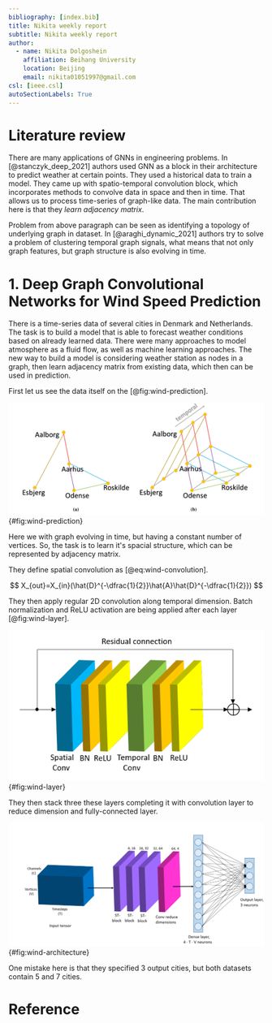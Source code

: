```yaml
---
bibliography: [index.bib]
title: Nikita weekly report
subtitle: Nikita weekly report
author:
  - name: Nikita Dolgoshein
    affiliation: Beihang University
    location: Beijing
    email: nikita01051997@gmail.com
csl: [ieee.csl]
autoSectionLabels: True
---
```


# Literature review

There are many applications of GNNs in engineering problems. In [@stanczyk_deep_2021] authors used GNN as a block in their architecture to predict weather at certain points. They used a historical data to train a model. They came up with spatio-temporal convolution block, which incorporates methods to convolve data in space and then in time. That allows us to process time-series of graph-like data. The main contribution here is that they *learn adjacency matrix*.

Problem from above paragraph can be seen as identifying a topology of underlying graph in dataset. In [@araghi_dynamic_2021] authors try to solve a problem of clustering temporal graph signals, what means that not only graph features, but graph structure is also evolving in time.

# 1. Deep Graph Convolutional Networks for Wind Speed Prediction

There is a time-series data of several cities in Denmark and Netherlands. The task is to build a model that is able to forecast weather conditions based on already learned data. There were many approaches to model atmosphere as a fluid flow, as well as machine learning approaches. The new way to build a model is considering weather station as nodes in a graph, then learn adjacency matrix from existing data, which then can be used in prediction.

First let us see the data itself on the [@fig:wind-prediction].

![Data representation](wind-graph.png){#fig:wind-prediction}

Here we with graph evolving in time, but having a constant number of vertices. So, the task is to learn it's spacial structure, which can be represented by adjacency matrix.

They define spatial convolution as [@eq:wind-convolution].

$$
X_{out}=X_{in}(\hat{D}^{-\dfrac{1}{2}}\hat{A}\hat{D}^{-\dfrac{1}{2}})
$$

They then apply regular 2D convolution along temporal dimension. Batch normalization and ReLU activation are being applied after each layer [@fig:wind-layer].

![Single spatio-temporal layer](wind-layer.png){#fig:wind-layer}

They then stack three these layers completing it with convolution layer to reduce dimension and fully-connected layer.

![Network architecture](wind-architecture.png){#fig:wind-architecture}

One mistake here is that they specified 3 output cities, but both datasets contain 5 and 7 cities.


# Reference 
